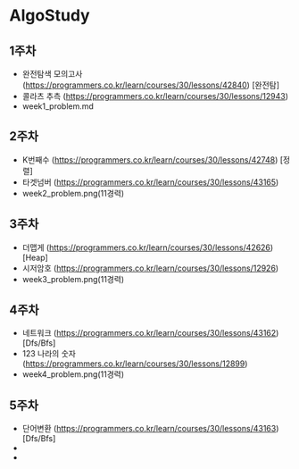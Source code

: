 # AlgoStudy

## 1주차
- 완전탐색 모의고사 (https://programmers.co.kr/learn/courses/30/lessons/42840) [완전탐]
- 콜라츠 추측 (https://programmers.co.kr/learn/courses/30/lessons/12943)
- week1_problem.md

## 2주차
- K번째수 (https://programmers.co.kr/learn/courses/30/lessons/42748) [정렬]
- 타겟넘버 (https://programmers.co.kr/learn/courses/30/lessons/43165)
- week2_problem.png(11경력)

## 3주차
- 더맵게 (https://programmers.co.kr/learn/courses/30/lessons/42626) [Heap]
- 시저암호 (https://programmers.co.kr/learn/courses/30/lessons/12926)
- week3_problem.png(11경력)

## 4주차
- 네트워크 (https://programmers.co.kr/learn/courses/30/lessons/43162) [Dfs/Bfs]
- 123 나라의 숫자 (https://programmers.co.kr/learn/courses/30/lessons/12899)
- week4_problem.png(11경력)

## 5주차
- 단어변환 (https://programmers.co.kr/learn/courses/30/lessons/43163) [Dfs/Bfs]
- 
- 
